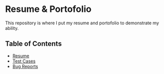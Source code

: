 # Resume & Portofolio
This repository is where I put my resume and portofolio to demonstrate my ability. 

## Table of Contents
- [Resume](#Portofolio)
- [Test Cases](#test-cases)
- [Bug Reports](#bug-reports)
